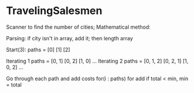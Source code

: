 # TravelingSalesmen

Scanner to find the number of cities;
Mathematical method:

Parsing:
if city isn't in array, add it; then length array


Start(3):
	paths = [0]
			[1]
			[2]

Iterating 1
	paths = [0, 1]
			[0, 2]
			[1, 0]
			...
Iterating 2
	paths = [0, 1, 2]
			[0, 2, 1]
			[1, 0, 2]
			...

Go through each path and add costs
for(i : paths)
	for
		add
	if total < min, min = total


